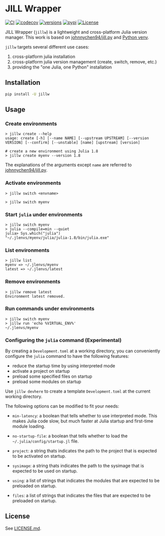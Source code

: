# JILL Wrapper

[![CI](https://github.com/Suzhou-Tongyuan/jillw/actions/workflows/ci.yml/badge.svg)](https://github.com/Suzhou-Tongyuan/jillw/actions/workflows/ci.yml)
[![codecov](https://codecov.io/gh/Suzhou-Tongyuan/jillw/branch/master/graph/badge.svg)](https://codecov.io/gh/Suzhou-Tongyuan/jillw)
[![versions](https://img.shields.io/pypi/pyversions/jillw.svg)](https://pypi.org/project/jillw/#history)
[![pypi](https://img.shields.io/pypi/v/jillw.svg)](https://pypi.org/project/jillw/)
[![License](https://img.shields.io/badge/License-MIT--Clause-green.svg)](https://github.com/Suzhou-Tongyuan/jillw/blob/main/LICENSE.md)


JILL Wrapper (`jillw`) is a lightweight and cross-platform Julia version manager. This work is based on [johnnychen94/jill.py](https://github.com/johnnychen94/jill.py) and [Python venv](https://docs.python.org/3/library/venv.html).

`jillw` targets several different use cases:

1. cross-platform julia installation
2. cross-platform julia version management (create, switch, remove, etc.)
3. providing the "one Julia, one Python" installation

## Installation

```bash
pip install -U jillw
```

## Usage

### Create environments

```shell
> jillw create --help
usage: create [-h] [--name NAME] [--upstream UPSTREAM] [--version VERSION] [--confirm] [--unstable] [name] [upstream] [version]

# create a new environment using Julia 1.8
> jillw create myenv --version 1.8
```

The explanations of the arguments except `name` are referred to [johnnychen94/jill.py](https://github.com/johnnychen94/jill.py).

### Activate environments

```shell
> jillw switch <envname>

> jillw switch myenv
```

### Start `julia` under environments

```shell
> jillw switch myenv
> julia --compile=min --quiet
julia> Sys.which("julia")
"~/.jlenvs/myenv/julia/julia-1.8/bin/julia.exe"
```

### List environments

```shell
> jillw list
myenv => ~/.jlenvs/myenv
latest => ~/.jlenvs/latest
```

### Remove environments

```shell
> jillw remove latest
Environment latest removed.
```

### Run commands under environments

```shell
> jillw switch myenv
> jillw run 'echo %VIRTUAL_ENV%'
~/.jlenvs/myenv
```


### Configuring the `julia` command (Experimental)

By creating a `Development.toml` at a working directory, you can conveniently configure the `julia` command to have the following features:

- reduce the startup time by using interpreted mode
- activate a project on startup
- preload some specified files on startup
- preload some modules on startup

Use `jillw devhere` to create a template `Development.toml` at the current working directory.

The following options can be modified to fit your needs:

- `min-latency`: a boolean that tells whether to use interpreted mode. This makes Julia code slow, but much faster at Julia startup and first-time module loading.

- `no-startup-file`: a boolean that tells whether to load the `~/.julia/config/startup.jl` file.

- `project`: a string thats indicates the path to the project that is expected to be activated on startup.

- `sysimage`: a string thats indicates the path to the sysimage that is expected to be used on startup.

- `using`: a list of strings that indicates the modules that are expected to be preloaded on startup.

- `files`: a list of strings that indicates the files that are expected to be preloaded on startup.

## License

See [LICENSE.md](./LICENSE.md).
